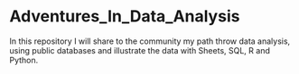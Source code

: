 # Adventures_In_Data_Analysis
In this repository I will share to the community my path throw data analysis, using public databases and illustrate the data with Sheets, SQL, R and Python.
